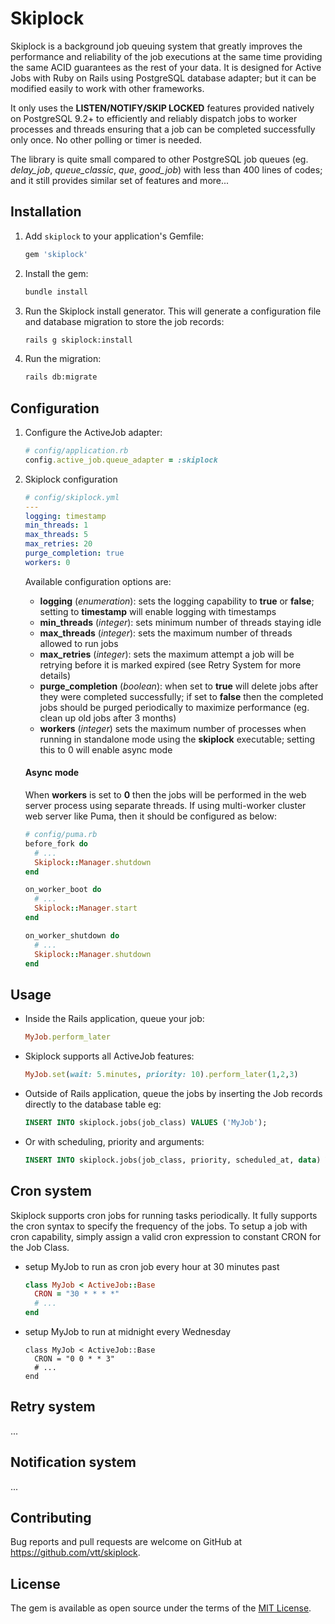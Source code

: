 # Skiplock

Skiplock is a background job queuing system that greatly improves the performance and reliability of the job executions at the same time providing the same ACID guarantees as the rest of your data.  It is designed for Active Jobs with Ruby on Rails using PostgreSQL database adapter; but it can be modified easily to work with other frameworks.

It only uses the **LISTEN/NOTIFY/SKIP LOCKED** features provided natively on PostgreSQL 9.2+ to efficiently and reliably dispatch jobs to worker processes and threads ensuring that a job can be completed successfully only once.  No other polling or timer is needed.

The library is quite small compared to other PostgreSQL job queues (eg. *delay_job*, *queue_classic*, *que*, *good_job*) with less than 400 lines of codes; and it still provides similar set of features and more...

## Installation

1. Add `skiplock` to your application's Gemfile:

    ```ruby
    gem 'skiplock'
    ```

2. Install the gem:

    ```bash
    bundle install
    ```

3. Run the Skiplock install generator. This will generate a configuration file and database migration to store the job records:

    ```bash
    rails g skiplock:install
    ```

4. Run the migration:

    ```bash
    rails db:migrate
    ```

## Configuration

1. Configure the ActiveJob adapter:

    ```ruby
    # config/application.rb
    config.active_job.queue_adapter = :skiplock
    ```
2. Skiplock configuration
    ```yaml
    # config/skiplock.yml
    ---
    logging: timestamp
    min_threads: 1
    max_threads: 5
    max_retries: 20
    purge_completion: true
    workers: 0
    ```
    Available configuration options are:
    - **logging** (*enumeration*): sets the logging capability to **true** or **false**; setting to **timestamp** will enable logging with timestamps
    - **min_threads** (*integer*): sets minimum number of threads staying idle
    - **max_threads** (*integer*): sets the maximum number of threads allowed to run jobs
    - **max_retries** (*integer*): sets the maximum attempt a job will be retrying before it is marked expired (see Retry System for more details)
    - **purge_completion** (*boolean*): when set to **true** will delete jobs after they were completed successfully; if set to **false** then the completed jobs should be purged periodically to maximize performance (eg. clean up old jobs after 3 months)
    - **workers** (*integer*) sets the maximum number of processes when running in standalone mode using the **skiplock** executable; setting this to 0 will enable async mode
    
    #### Async mode
    When **workers** is set to **0** then the jobs will be performed in the web server process using separate threads.  If using multi-worker cluster web server like Puma, then it should be configured as below:
    ```ruby
    # config/puma.rb
    before_fork do
      # ...
      Skiplock::Manager.shutdown
    end

    on_worker_boot do
      # ...
      Skiplock::Manager.start
    end

    on_worker_shutdown do
      # ...
      Skiplock::Manager.shutdown
    end
    ```

## Usage

- Inside the Rails application, queue your job:
    ```ruby
    MyJob.perform_later
    ```
- Skiplock supports all ActiveJob features:
    ```ruby
    MyJob.set(wait: 5.minutes, priority: 10).perform_later(1,2,3)
    ```
- Outside of Rails application, queue the jobs by inserting the Job records directly to the database table eg:
    ```sql
    INSERT INTO skiplock.jobs(job_class) VALUES ('MyJob');
    ```
- Or with scheduling, priority and arguments:
    ```sql
    INSERT INTO skiplock.jobs(job_class, priority, scheduled_at, data) VALUES ('MyJob', 10, NOW() + INTERVAL '5 min', '{"arguments":[1,2,3]}');
    ```
## Cron system
Skiplock supports cron jobs for running tasks periodically.  It fully supports the cron syntax to specify the frequency of the jobs.  To setup a job with cron capability, simply assign a valid cron expression to constant CRON for the Job Class.
- setup MyJob to run as cron job every hour at 30 minutes past
    ```ruby
    class MyJob < ActiveJob::Base
      CRON = "30 * * * *"
      # ...
    end
    ```
- setup MyJob to run at midnight every Wednesday
    ```
    class MyJob < ActiveJob::Base
      CRON = "0 0 * * 3"
      # ...
    end
    ```
## Retry system   
...
## Notification system    
...
## Contributing

Bug reports and pull requests are welcome on GitHub at https://github.com/vtt/skiplock.

## License

The gem is available as open source under the terms of the [MIT License](https://opensource.org/licenses/MIT).
